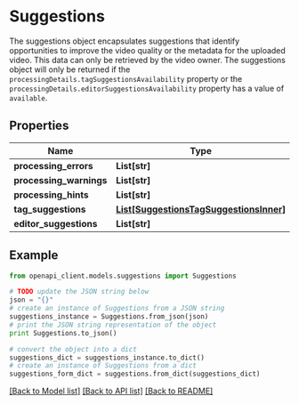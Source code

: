 # Suggestions

The suggestions object encapsulates suggestions that identify opportunities to improve the video quality or the metadata for the uploaded video. This data can only be retrieved by the video owner. The suggestions object will only be returned if the `processingDetails.tagSuggestionsAvailability` property or the `processingDetails.editorSuggestionsAvailability` property has a value of `available`.

## Properties
Name | Type | Description | Notes
------------ | ------------- | ------------- | -------------
**processing_errors** | **List[str]** |  | [optional]
**processing_warnings** | **List[str]** |  | [optional]
**processing_hints** | **List[str]** |  | [optional]
**tag_suggestions** | [**List[SuggestionsTagSuggestionsInner]**](SuggestionsTagSuggestionsInner.md) |  | [optional]
**editor_suggestions** | **List[str]** |  | [optional]

## Example

```python
from openapi_client.models.suggestions import Suggestions

# TODO update the JSON string below
json = "{}"
# create an instance of Suggestions from a JSON string
suggestions_instance = Suggestions.from_json(json)
# print the JSON string representation of the object
print Suggestions.to_json()

# convert the object into a dict
suggestions_dict = suggestions_instance.to_dict()
# create an instance of Suggestions from a dict
suggestions_form_dict = suggestions.from_dict(suggestions_dict)
```
[[Back to Model list]](../README.md#documentation-for-models) [[Back to API list]](../README.md#documentation-for-api-endpoints) [[Back to README]](../README.md)

